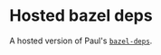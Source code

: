 # Hosted bazel deps

A hosted version of Paul's [`bazel-deps`](https://github.com/pgr0ss/bazel-deps).
